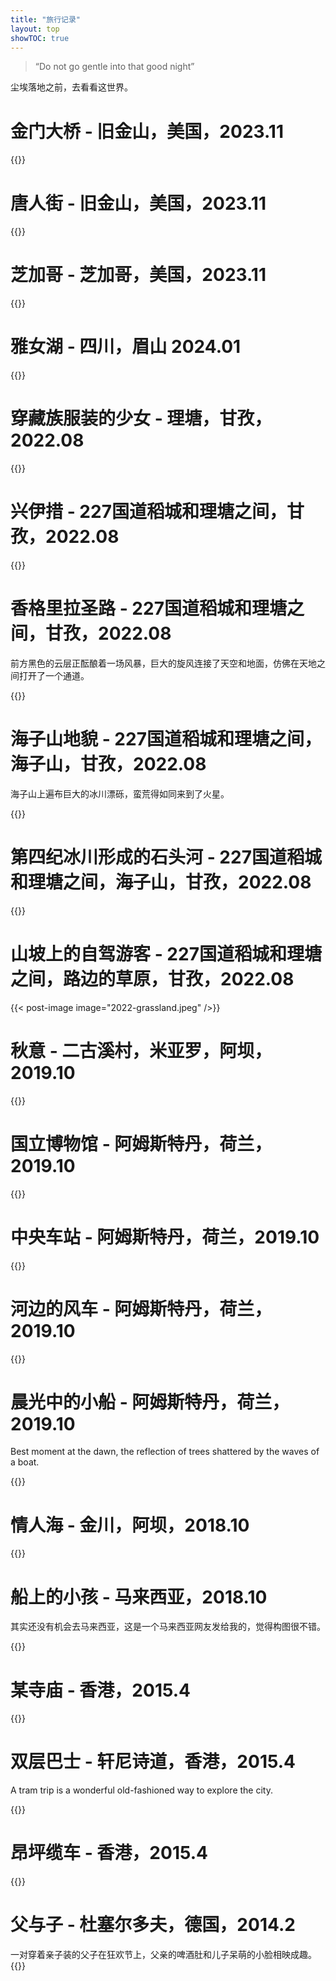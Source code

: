 ```yaml
---
title: "旅行记录"
layout: top
showTOC: true
---
```



> “Do not go gentle into that good night” 

尘埃落地之前，去看看这世界。

# 金门大桥 - 旧金山，美国，2023.11

{{<post-image image="2023-11-golden-bridge.jpg"/>}}

# 唐人街 - 旧金山，美国，2023.11

{{<post-image image="2023-11-san-francisco.jpg"/>}}

# 芝加哥 - 芝加哥，美国，2023.11

{{<post-image image="2023-11-chicago.jpg"/>}}

# 雅女湖 - 四川，眉山 2024.01

{{<post-image image="2023-雅女湖.jpeg"/>}}

# 穿藏族服装的少女 - 理塘，甘孜，2022.08

{{<post-image image="2022-理塘-天空之城.jpeg"/>}}

# 兴伊措 - 227国道稻城和理塘之间，甘孜，2022.08

{{<post-image image="2022-兴伊措.jpeg" />}}

# 香格里拉圣路 - 227国道稻城和理塘之间，甘孜，2022.08

前方黑色的云层正酝酿着一场风暴，巨大的旋风连接了天空和地面，仿佛在天地之间打开了一个通道。

{{<post-image image="2022-兴伊措路上.jpeg" />}}

# 海子山地貌 - 227国道稻城和理塘之间，海子山，甘孜，2022.08

海子山上遍布巨大的冰川漂砾，蛮荒得如同来到了火星。

{{<post-image image="2022-海子山.jpeg" />}}

# 第四纪冰川形成的石头河 - 227国道稻城和理塘之间，海子山，甘孜，2022.08

{{<post-image image="2022-海子山冰川石头河.jpeg" />}}

# 山坡上的自驾游客 - 227国道稻城和理塘之间，路边的草原，甘孜，2022.08

{{< post-image image="2022-grassland.jpeg" />}}

# 秋意 - 二古溪村，米亚罗，阿坝，2019.10

{{<post-image image="2020-米亚罗.jpeg" />}}

# 国立博物馆 - 阿姆斯特丹，荷兰，2019.10

{{<post-image image="2019-amsterdam-rijksmuseum.jpeg" />}}

# 中央车站 - 阿姆斯特丹，荷兰，2019.10

{{<post-image image="2019-amsterdam-centraal.jpeg" />}}

# 河边的风车 - 阿姆斯特丹，荷兰，2019.10

{{<post-image image="2019-amsterdam-windmill.jpeg" />}}

# 晨光中的小船 - 阿姆斯特丹，荷兰，2019.10

Best moment at the dawn, the reflection of trees shattered by the waves of a boat.

{{<post-image image="2019-amsterdam-boat-at-dawn.jpeg" />}}

# 情人海 - 金川，阿坝，2018.10

{{<post-image image="2018-情人海.jpeg" />}}

# 船上的小孩 - 马来西亚，2018.10

其实还没有机会去马来西亚，这是一个马来西亚网友发给我的，觉得构图很不错。

{{<post-image image="2018-no-name.jpeg" />}}

# 某寺庙 - 香港，2015.4

{{<post-image image="2015-hk-temple.jpeg" />}}

# 双层巴士 - 轩尼诗道，香港，2015.4

A tram trip is a wonderful old-fashioned way to explore the city.

{{<post-image image="2015-hk-bus.jpeg" />}}

# 昂坪缆车 - 香港，2015.4

{{<post-image image="2015-hk-昂坪缆车.jpeg" />}}

# 父与子 - 杜塞尔多夫，德国，2014.2

一对穿着亲子装的父子在狂欢节上，父亲的啤酒肚和儿子呆萌的小脸相映成趣。
{{<post-image image="2014-父与子.jpeg" />}}